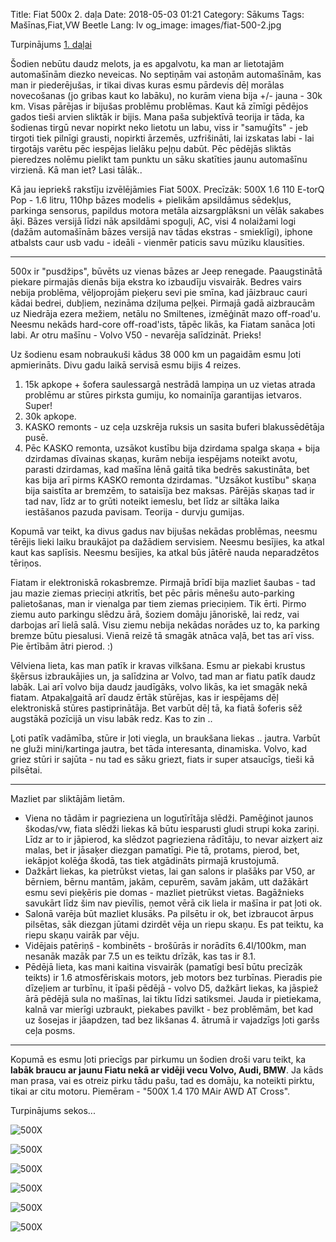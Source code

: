 Title: Fiat 500x 2. daļa
Date: 2018-05-03 01:21
Category: Sākums
Tags: Mašīnas,Fiat,VW Beetle
Lang: lv
og_image: images/fiat-500-2.jpg

Turpinājums [1. daļai]({filename}fiat-500x-1-dala.md)

Šodien nebūtu daudz melots, ja es apgalvotu, ka man ar lietotajām automašīnām diezko neveicas. No septiņām vai astoņām automašīnām, kas man ir piederējušas, ir tikai divas kuras esmu pārdevis dēļ morālas novecošanas (jo gribas kaut ko labāku), no kurām viena bija +/- jauna - 30k km. Visas pārējas ir bijušas problēmu problēmas. Kaut kā zīmīgi pēdējos gados tieši arvien sliktāk ir bijis. Mana paša subjektīvā teorija ir tāda, ka šodienas tirgū nevar nopirkt neko lietotu un labu, viss ir "samuģīts" - jeb tirgoti tiek pilnīgi grausti, nopirkti ārzemēs, uzfrišināti, lai izskatas labi - lai tirgotājs varētu pēc iespējas lielāku peļņu dabūt. Pēc pēdējās sliktās pieredzes nolēmu pielikt tam punktu un sāku skatīties jaunu automašīnu virzienā. Kā man iet? Lasi tālāk..

Kā jau iepriekš rakstīju izvēlējāmies Fiat 500X. Precīzāk: 500X 1.6 110 E-torQ Pop - 1.6 litru, 110hp bāzes modelis + pielikām apsildāmus sēdekļus, parkinga sensorus, papildus motora metāla aizsargplāksni un vēlāk sakabes āķi.
Bāzes versijā līdzi nāk apsildāmi spoguļi, AC, visi 4 nolaižami logi (dažām automašīnām bāzes versijā nav tādas ekstras - smieklīgi), iphone atbalsts caur usb vadu - ideāli - vienmēr paticis savu mūziku klausīties.

----

500x ir "pusdžips", būvēts uz vienas bāzes ar Jeep renegade. Paaugstinātā piekare pirmajās dienās bija ekstra ko izbaudīju visvairāk. Bedres vairs nebija problēma, vēljoprojām pieķeru sevi pie smīna, kad jāizbrauc cauri kādai bedrei, dubļiem, nezināma dziļuma peļķei. Pirmajā gadā aizbraucām uz Niedrāja ezera mežiem, netālu no Smiltenes, izmēģināt mazo off-road'u. Neesmu nekāds hard-core off-road'ists, tāpēc likās, ka Fiatam sanāca ļoti labi. Ar otru mašīnu - Volvo V50 - nevarēja salīdzināt. Prieks!

Uz šodienu esam nobraukuši kādus 38 000 km un pagaidām esmu ļoti apmierināts. Divu gadu laikā servisā esmu bijis 4 reizes.

1. 15k apkope + šofera saulessargā nestrādā lampiņa un uz vietas atrada problēmu ar stūres pirksta gumiju, ko nomainīja garantijas ietvaros. Super!
2. 30k apkope.
3. KASKO remonts - uz ceļa uzskrēja ruksis un sasita buferi blakussēdētāja pusē.
4. Pēc KASKO remonta, uzsākot kustību bija dzirdama spalga skaņa + bija dzirdamas dīvainas skaņas, kurām nebija iespējams noteikt avotu, parasti dzirdamas, kad mašīna lēnā gaitā tika bedrēs sakustināta, bet kas bija arī pirms KASKO remonta dzirdamas. "Uzsākot kustību" skaņa bija saistīta ar bremzēm, to sataisīja bez maksas. Pārējās skaņas tad ir tad nav, līdz ar to grūti noteikt iemeslu, bet līdz ar siltāka laika iestāšanos pazuda pavisam. Teorija - durvju gumijas.

Kopumā var teikt, ka divus gadus nav bijušas nekādas problēmas, neesmu tērējis lieki laiku braukājot pa dažādiem servisiem. Neesmu besījies, ka atkal kaut kas saplīsis. Neesmu besījies, ka atkal būs jātērē nauda neparadzētos tēriņos.

Fiatam ir elektroniskā rokasbremze. Pirmajā brīdī bija mazliet šaubas - tad jau mazie ziemas prieciņi atkritīs, bet pēc pāris mēnešu auto-parking palietošanas, man ir vienalga par tiem ziemas prieciņiem. Tik ērti. Pirmo ziemu auto parkingu slēdzu ārā, šoziem domāju jānoriskē, lai redz, vai darbojas arī lielā salā. Visu ziemu nebija nekādas norādes uz to, ka parking bremze būtu piesalusi. Vienā reizē tā smagāk atnāca vaļā, bet tas arī viss. Pie ērtībām ātri pierod. :)

Vēlviena lieta, kas man patīk ir kravas vilkšana. Esmu ar piekabi krustus šķērsus izbraukājies un, ja salīdzina ar Volvo, tad man ar fiatu patīk daudz labāk. Lai arī volvo bija daudz jaudīgāks, volvo likās, ka iet smagāk nekā fiatam. Atpakaļgaitā arī daudz ērtāk stūrējas, kas ir iespējams dēļ elektroniskā stūres pastiprinātāja. Bet varbūt dēļ tā, ka fiatā šoferis sēž augstākā pozīcijā un visu labāk redz. Kas to zin ..

Ļoti patīk vadāmība, stūre ir ļoti viegla, un braukšana liekas .. jautra. Varbūt ne gluži mini/kartinga jautra, bet tāda interesanta, dinamiska. Volvo, kad griez stūri ir sajūta - nu tad es sāku griezt, fiats ir super atsaucīgs, tieši kā pilsētai.

----

Mazliet par sliktājām lietām.

* Viena no tādām ir pagrieziena un logutīrītāja slēdži. Pamēģinot jaunos škodas/vw, fiata slēdži liekas kā būtu iesparusti gludi strupi koka zariņi. Līdz ar to ir jāpierod, ka slēdzot pagrieziena rādītāju, to nevar aizķert aiz malas, bet ir jāsaķer diezgan pamatīgi. Pie tā, protams, pierod, bet, iekāpjot kolēģa škodā, tas tiek atgādināts pirmajā krustojumā.
* Dažkārt liekas, ka pietrūkst vietas, lai gan salons ir plašāks par V50, ar bērniem, bērnu mantām, jakām, cepurēm, savām jakām, utt dažākārt esmu sevi pieķēris pie domas - mazliet pietrūkst vietas. Bagāžnieks savukārt līdz šim nav pievīlis, ņemot vērā cik liela ir mašīna ir pat ļoti ok.
* Salonā varēja būt mazliet klusāks. Pa pilsētu ir ok, bet izbraucot ārpus pilsētas, sāk diezgan jūtami dzirdēt vēja un riepu skaņu. Es pat teiktu, ka riepu skaņu vairāk par vēju.
* Vidējais patēriņš - kombinēts - brošūrās ir norādīts 6.4l/100km, man nesanāk mazāk par 7.5 un es teiktu drīzāk, kas tas ir 8.1.
* Pēdējā lieta, kas mani kaitina visvairāk (pamatīgi besī būtu precīzāk teikts) ir 1.6 atmosfēriskais motors, jeb motors bez turbīnas. Pieradis pie dīzeļiem ar turbīnu, it īpaši pēdējā - volvo D5, dažkārt liekas, ka jāspiež ārā pēdējā sula no mašīnas, lai tiktu līdzi satiksmei. Jauda ir pietiekama, kalnā var mierīgi uzbraukt, piekabes pavilkt - bez problēmām, bet kad uz šosejas ir jāapdzen, tad bez likšanas 4. ātrumā ir vajadzīgs ļoti garšs ceļa posms.

----

Kopumā es esmu ļoti priecīgs par pirkumu un šodien droši varu teikt, ka **labāk braucu ar jaunu Fiatu nekā ar vidēji vecu Volvo, Audi, BMW**. Ja kāds man prasa, vai es otreiz pirku tādu pašu, tad es domāju, ka noteikti pirktu, tikai ar citu motoru. Piemēram - "500X 1.4 170 MAir AWD AT Cross".

Turpinājums sekos...


![500X]({static}/images/fiat-500-3.jpg)

![500X]({static}/images/fiat-500-4.jpg)

![500X]({static}/images/fiat-500-5.jpg)

![500X]({static}/images/fiat-500-6.jpg)

![500X]({static}/images/fiat-500-7.jpg)

![500X]({static}/images/fiat-500-8.jpg)
